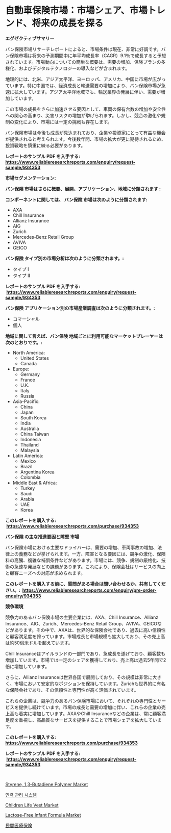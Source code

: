 <p><h1>自動車保険市場：市場シェア、市場トレンド、将来の成長を探る</h1></p><p><strong>エグゼクティブサマリー</strong></p>
<p><p>バン保険市場リサーチレポートによると、市場条件は現在、非常に好調です。バン保険市場は将来の予測期間中に年平均成長率（CAGR）9.1％で成長すると予想されています。市場動向についての簡単な概要は、需要の増加、保険プランの多様化、およびデジタルテクノロジーの導入などが含まれます。</p><p>地理的には、北米、アジア太平洋、ヨーロッパ、アメリカ、中国に市場が広がっています。特に中国では、経済成長と輸送需要の増加により、バン保険市場が急速に拡大しています。アジア太平洋地域でも、輸送業界の発展に伴い、需要が増加しています。</p><p>この市場の成長をさらに加速させる要因として、車両の保有台数の増加や安全性への関心の高まり、災害リスクの増加が挙げられます。しかし、競合の激化や規制の変化により、市場には一定の挑戦も存在します。</p><p>バン保険市場は今後も成長が見込まれており、企業や投資家にとって有益な機会が提供されると考えられます。今後数年間、市場の拡大が更に期待されるため、投資戦略を慎重に練る必要があります。</p></p>
<p><strong>レポートのサンプル PDF を入手する: <a href="https://www.reliableresearchreports.com/enquiry/request-sample/934353">https://www.reliableresearchreports.com/enquiry/request-sample/934353</a></strong></p>
<p><strong>市場セグメンテーション:</strong></p>
<p><strong> バン保険 市場はさらに概要、展開、アプリケーション、地域に分類されます :</strong></p>
<p><strong>コンポーネントに関しては、 バン保険 市場は次のように分類されます: &nbsp;</strong></p>
<p><ul><li>AXA</li><li>Chill Insurance</li><li>Allianz Insurance</li><li>AIG</li><li>Zurich</li><li>Mercedes-Benz Retail Group</li><li>AVIVA</li><li>GEICO</li></ul></p>
<p><strong> バン保険 タイプ別の市場分析は次のように分類されます。:</strong></p>
<p><ul><li>タイプ I</li><li>タイプ II</li></ul></p>
<p><strong>レポートのサンプル PDF を入手する: &nbsp;<a href="https://www.reliableresearchreports.com/enquiry/request-sample/934353">https://www.reliableresearchreports.com/enquiry/request-sample/934353</a></strong></p>
<p><strong> バン保険 アプリケーション別の市場産業調査は次のように分類されます。:</strong></p>
<p><ul><li>コマーシャル</li><li>個人</li></ul></p>
<p><strong>地域に関して言えば、バン保険 地域ごとに利用可能なマーケットプレーヤーは次のとおりです。:</strong></p>
<p><ul>
    <li>
        North America:
        <ul>
            <li>United States</li>
            <li>Canada</li>
        </ul>
    </li>
    <li>
        Europe:
        <ul>
            <li>Germany</li>
            <li>France</li>
            <li>U.K.</li>
            <li>Italy</li>
            <li>Russia</li>
        </ul>
    </li>
    <li>
        Asia-Pacific:
        <ul>
            <li>China</li>
            <li>Japan</li>
            <li>South Korea</li>
            <li>India</li>
            <li>Australia</li>
            <li>China Taiwan</li>
            <li>Indonesia</li>
            <li>Thailand</li>
            <li>Malaysia</li>
        </ul>
    </li>
    <li>
        Latin America:
        <ul>
            <li>Mexico</li>
            <li>Brazil</li>
            <li>Argentina Korea</li>
            <li>Colombia</li>
        </ul>
    </li>
    <li>
        Middle East & Africa:
        <ul>
            <li>Turkey</li>
            <li>Saudi</li>
            <li>Arabia</li>
            <li>UAE</li>
            <li>Korea</li>
        </ul>
    </li>
    </ul></p>
<p><strong>このレポートを購入する: &nbsp;<a href="https://www.reliableresearchreports.com/purchase/934353">https://www.reliableresearchreports.com/purchase/934353</a></strong></p>
<p><strong>バン保険 の主な推進要因と障壁 市場</strong></p>
<p><p>バン保険市場における主要なドライバーは、需要の増加、車両事故の増加、法律上の義務などが挙げられます。一方、障害となる要因には、競争の激化、保険料の高騰、複雑な補償条件などがあります。市場には、競争、規制の厳格化、技術の急速な発展などの課題があります。これにより、保険会社はサービスの向上と顧客ニーズへの対応が求められます。</p></p>
<p><strong>このレポートを購入する前に、質問がある場合は問い合わせるか、共有してください。:&nbsp; <a href="https://www.reliableresearchreports.com/enquiry/pre-order-enquiry/934353">https://www.reliableresearchreports.com/enquiry/pre-order-enquiry/934353</a></strong></p>
<p><strong>競争環境</strong></p>
<p><p>競争力のあるバン保険市場の主要企業には、AXA、Chill Insurance、Allianz Insurance、AIG、Zurich、Mercedes-Benz Retail Group、AVIVA、GEICOなどがあります。その中で、AXAは、世界的な保険会社であり、過去に高い信頼性と顧客満足度を誇っています。市場成長と市場規模も拡大しており、その売上高は約50億米ドルを超えています。</p><p>Chill Insuranceはアイルランドの一部門であり、急成長を遂げており、顧客数も増加しています。市場では一定のシェアを獲得しており、売上高は過去5年間で2倍に増加しています。</p><p>さらに、Allianz Insuranceは世界各国で展開しており、その規模は非常に大きく、市場において安定的なポジションを保持しています。Zurichも世界的に有名な保険会社であり、その信頼性と専門性が高く評価されています。</p><p>これらの企業は、競争力のあるバン保険市場において、それぞれの専門性とサービスを提供し続けています。市場の成長と需要の増加に伴い、これらの企業の売上高も着実に増加しています。AXAやChill Insuranceなどの企業は、常に顧客満足度を重視し、高品質なサービスを提供することで市場シェアを拡大しています。</p></p>
<p><strong>このレポートを購入する: &nbsp; <a href="https://www.reliableresearchreports.com/purchase/934353">https://www.reliableresearchreports.com/purchase/934353</a></strong></p>
<p><strong>レポートのサンプル PDF を入手する: &nbsp;<a href="https://www.reliableresearchreports.com/enquiry/request-sample/934353">https://www.reliableresearchreports.com/enquiry/request-sample/934353</a></strong><strong></strong></p>
<p>&nbsp;</p>
<p><p><a href="https://valiant-lunge-8fe.notion.site/Styrene-1-3-Butadiene-Polymer-Market-Provides-Detailed-Segmentation-of-this-Market-based-on-Type-A-6d2c0e3123df4393936055babfc3b8f5">Styrene, 1,3-Butadiene Polymer Market</a></p><p><a href="https://github.com/oajzkywllm460/Market-Research-Report-List-1/blob/main/1579611184480.md">인력 관리 시스템</a></p><p><a href="https://issuu.com/reportprime-2/docs/children-life-vest-market-size-2030.pptx">Children Life Vest Market</a></p><p><a href="https://picayune-night-cbd.notion.site/Lactose-Free-Infant-Formula-Market-Research-Report-Unlocks-Analysis-on-the-Market-Financial-Status--0b9b41b332714e2db65450ec9bad3972">Lactose-Free Infant Formula Market</a></p><p><a href="https://github.com/cbigkbh02719/Market-Research-Report-List-1/blob/main/4953262184456.md">民間医療保険</a></p></p>